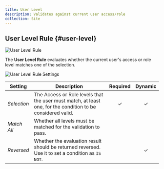 ```yaml
---
title: User Level
description: Validates against current user access/role
collection: Site
---
```


## User Level Rule {#user-level}

![User Level Rule](./assets/rules/rule-user-level.svg)

The **User Level Rule** evaluates whether the current user's access or role level matches one of the selection.

![User Level Rule Settings](./assets/rules/rule-user-level.webp)

| Setting | Description | Required | Dynamic |
| --- | --- | :---: | :---: |
| *Selection* | The Access or Role levels that the user must match, at least one, for the condition to be considered valid. | &#x2713; | &#x2713; |
| *Match All* | Whether all levels must be matched for the validation to pass. |
| *Reversed* | Whether the evaluation result should be returned reversed. Use it to set a condition as `IS NOT`. | | &#x2713; |
<!--@include: ./advanced-rule-settings-->
